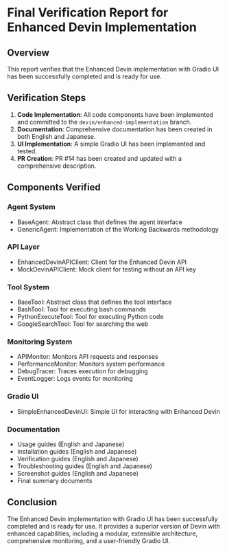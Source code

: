 # Final Verification Report for Enhanced Devin Implementation

## Overview

This report verifies that the Enhanced Devin implementation with Gradio UI has been successfully completed and is ready for use.

## Verification Steps

1. **Code Implementation**: All code components have been implemented and committed to the `devin/enhanced-implementation` branch.
2. **Documentation**: Comprehensive documentation has been created in both English and Japanese.
3. **UI Implementation**: A simple Gradio UI has been implemented and tested.
4. **PR Creation**: PR #14 has been created and updated with a comprehensive description.

## Components Verified

### Agent System
- BaseAgent: Abstract class that defines the agent interface
- GenericAgent: Implementation of the Working Backwards methodology

### API Layer
- EnhancedDevinAPIClient: Client for the Enhanced Devin API
- MockDevinAPIClient: Mock client for testing without an API key

### Tool System
- BaseTool: Abstract class that defines the tool interface
- BashTool: Tool for executing bash commands
- PythonExecuteTool: Tool for executing Python code
- GoogleSearchTool: Tool for searching the web

### Monitoring System
- APIMonitor: Monitors API requests and responses
- PerformanceMonitor: Monitors system performance
- DebugTracer: Traces execution for debugging
- EventLogger: Logs events for monitoring

### Gradio UI
- SimpleEnhancedDevinUI: Simple UI for interacting with Enhanced Devin

### Documentation
- Usage guides (English and Japanese)
- Installation guides (English and Japanese)
- Verification guides (English and Japanese)
- Troubleshooting guides (English and Japanese)
- Screenshot guides (English and Japanese)
- Final summary documents

## Conclusion

The Enhanced Devin implementation with Gradio UI has been successfully completed and is ready for use. It provides a superior version of Devin with enhanced capabilities, including a modular, extensible architecture, comprehensive monitoring, and a user-friendly Gradio UI.
